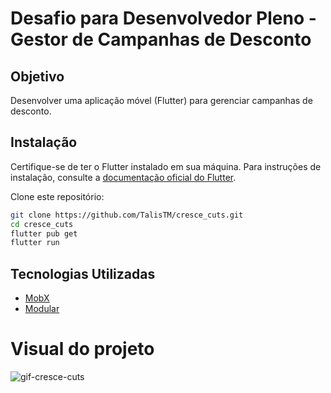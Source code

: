 # Desafio para Desenvolvedor Pleno - Gestor de Campanhas de Desconto

## Objetivo

Desenvolver uma aplicação móvel (Flutter) para gerenciar campanhas de desconto.


## Instalação

Certifique-se de ter o Flutter instalado em sua máquina. Para instruções de instalação, consulte a [documentação oficial do Flutter](https://flutter.dev/docs/get-started/install).

Clone este repositório:

```bash
git clone https://github.com/TalisTM/cresce_cuts.git
cd cresce_cuts
flutter pub get
flutter run
```

## Tecnologias Utilizadas

- [MobX](https://mobx.netlify.app/)
- [Modular](https://pub.dev/packages/flutter_modular)


# Visual do projeto

![gif-cresce-cuts](https://github.com/TalisTM/cresce_cuts/assets/72944360/6760408e-ea54-45e9-acab-d93595f942bc)

